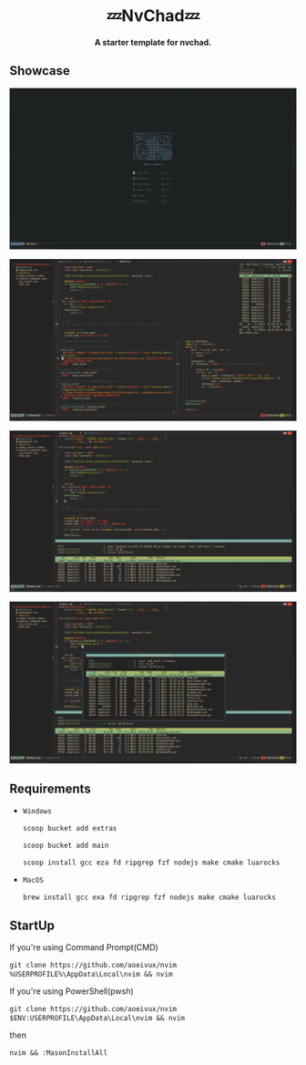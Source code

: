 <h1 align="center">💤NvChad💤</h1>
<h4 align="center">A starter template for nvchad.</h4>

## Showcase
![](./assets/home.png)

![](./assets/Context.png)

![](./assets/term.png)

![](./assets/float-term.png)


## Requirements
- `Windows`
  ```shell
  scoop bucket add extras
  ```
  
  ```shell
  scoop bucket add main
  ```
  
  ```shell
  scoop install gcc eza fd ripgrep fzf nodejs make cmake luarocks
  ```

- `MacOS`

  ```shell
  brew install gcc exa fd ripgrep fzf nodejs make cmake luarocks
  ```


## StartUp
If you're using Command Prompt(CMD)
```shell
git clone https://github.com/aoeivux/nvim %USERPROFILE%\AppData\Local\nvim && nvim
```

If you're using PowerShell(pwsh)
```shell
git clone https://github.com/aoeivux/nvim $ENV:USERPROFILE\AppData\Local\nvim && nvim
```
then
```shell
nvim && :MasonInstallAll
```
